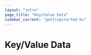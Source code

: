 ```yaml
---
layout: "intro"
page_title: "Key/Value Data"
sidebar_current: "gettingstarted-kv"
---
```


# Key/Value Data

